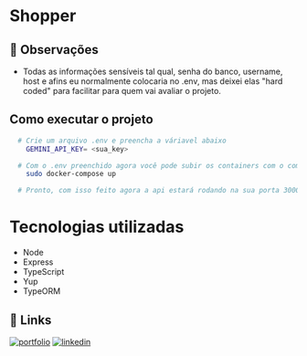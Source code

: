 # Shopper

## 📝 Observações

- Todas as informações sensíveis tal qual, senha do banco, username, host e afins eu normalmente colocaria no .env, mas deixei elas "hard coded" para facilitar para quem vai avaliar o projeto.

## Como executar o projeto

```bash
  # Crie um arquivo .env e preencha a váriavel abaixo
    GEMINI_API_KEY= <sua_key>

  # Com o .env preenchido agora você pode subir os containers com o comando abaixo
    sudo docker-compose up

  # Pronto, com isso feito agora a api estará rodando na sua porta 3000


```

# Tecnologias utilizadas

- Node
- Express
- TypeScript
- Yup
- TypeORM

## 🔗 Links

[![portfolio](https://img.shields.io/badge/my_portfolio-000?style=for-the-badge&logo=ko-fi&logoColor=white)](https://portifolio-gustavool1.vercel.app/)
[![linkedin](https://img.shields.io/badge/linkedin-0A66C2?style=for-the-badge&logo=linkedin&logoColor=white)](https://www.linkedin.com/in/gustavo-oliveira01011/)
